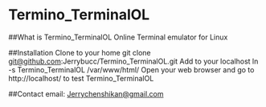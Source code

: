 # Termino_TerminalOL

##What is Termino_TerminalOL
	Online Terminal emulator for Linux

##Installation
	Clone to your home
		git clone git@github.com:Jerrybucc/Termino_TerminalOL.git
	Add to your localhost
		ln -s Termino_TerminalOL /var/www/html/
	Open your web browser and go to http://localhost/ to test Termino_TerminalOL

##Contact
	email: Jerrychenshikan@gmail.com
